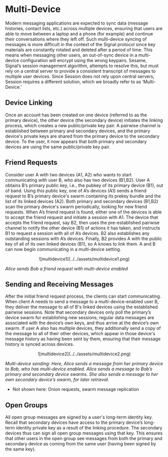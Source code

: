 # Multi-Device

Modern messaging applications are expected to sync data (message histories, contact lists, etc.) across multiple devices, ensuring that users are able to move between a laptop and a phone (for example) and continue their conversations where they left off. Such multi-device syncing of messages is more difficult in the context of the Signal protocol since key materials are constantly rotated and deleted after a period of time. This means when messaging other users, an out-of-sync device in a multi-device configuration will encrypt using the wrong keypairs. Sesame, Signal’s session management algorithm, attempts to resolve this, but must rely on a central server to provide a consistent transcript of messages to multiple user devices. Since Session does not rely upon central servers, Session requires a different solution, which we broadly refer to as ‘Multi-Device.’

## Device Linking 

Once an account has been created on one device (referred to as the primary device), the other device (the secondary device) initiates the linking process, which creates a new public/private key pair. A pairwise channel is established between primary and secondary devices, and the primary device's private keys are shared from the primary device to the secondary device. To the user, it now appears that both primary and secondary devices are using the same public/private key pair.

## Friend Requests

Consider user A with two devices (A1, A2) who wants to start communicating with user B, who also has two devices (B1,B2). User A obtains B’s primary public key, i.e., the pubkey of its primary device (B1), out of band. Using this public key, one of A’s devices (A1) sends a friend request to B’s primary device's swarm containing its prekey bundle and the list of its linked devices (A2). Both primary and secondary devices (B1,B2) scan the primary device's swarm periodically, looking for new friend requests. When A’s friend request is found, either one of the devices is able to accept the friend request and initiate a session with A1. The device that accepts the friend request, say B2, then uses the pre-established pairwise channel to notify the other device (B1) of actions it has taken, and instructs B1 to request a session with all of A’s devices. B2 also establishes any outstanding sessions with A’s devices. Finally, B2 provides A with the public key of all of its own linked devices (B1), so A knows to link them. A and B can now begin communicating in a multi-device setting.

<center>![multidevice1](../../assets/multidevice1.png)</center>

*Alice sends Bob a friend request with multi-device enabled*

## Sending and Receiving Messages 

After the initial friend request process, the clients can start communicating. When client A needs to send a message to a multi-device-enabled user B, they deliver the message to all of B's linked devices  using the established pairwise sessions. Note that secondary devices only poll the primary’s device swarm for establishing new sessions; regular data messages are associated with the device’s own keys, and thus arrive at the device’s own swarm. If user A also has multiple devices, they additionally send a copy of the message to all of their other devices, which appear in those device's message history as having been sent by them, ensuring that their message history is synced across devices.

<center>![multidevice2](../../assets/multidevice2.png)</center>

*Multi-device sending: Here, Alice sends a message from her primary device to Bob, who has multi-device enabled. Alice sends a message to Bob’s primary and secondary device swarms. She also sends a message to her own secondary device’s swarm, for later retrieval.*

* Not shown here: Onion requests, swarm message replication

## Open Groups

All open group messages are signed by a user's long-term identity key. Recall that secondary devices have access to the primary device’s long-term identity private key as a result of the linking procedure. The secondary devices thus can sign all open group messages using that key. This ensures that other users in the open group see messages from both the primary and secondary device as coming from the same user (having been signed by the same key).
